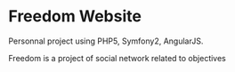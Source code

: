 Freedom Website
========================

Personnal project using PHP5, Symfony2, AngularJS. 

Freedom is a project of social network related to objectives
